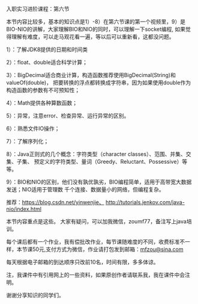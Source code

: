 入职实习进阶课程：第六节


本节内容比较多，基本的知识点是1）-8）在第六节课的第一个视频里，9）是BIO-NIO的讲解，大家理解BIO和NIO的同时，可以理解一下socket编程,
如果觉得理解有难度，可以走马观花看一遍，等以后可以重新看，这都没问题。


1）：了解JDK8提供的日期和时间类

2）：float、double适合科学计算；

3）：BigDecimal适合商业计算，构造函数推荐使用BigDecimal(String)和valueOf(double)，
    把要转换的浮点都转换成字符串，因为如果使用double作为构造函数的参数有不可预知性；
    
4）：Math提供各种算数函数；

5）：异常，注意error、检查异常、运行异常的区别。

6）：熟悉文件IO操作；

7）：了解序列化；

8）：Java正则式的几个概念：字符类型（character classes）、范围、并集、交集、子集、
预定义的字符类型、量词（Greedy、Reluctant、Possessive）等等。

9）：BIO和NIO的区别，他们没有孰优孰劣，BIO编程简单，适用于高带宽大数据发送；NIO适用于管理数
千个连接、数据量小的网络，但编程复杂。




推荐：https://blog.csdn.net/yinwenjie、
    http://tutorials.jenkov.com/java-nio/index.html

本节内容重点是这些。 大家有疑问，可以加我微信，zoumf77，备注写上java培训。

每个课后都有一个作业，我有偿批改作业，每节课随难度的不同，收费标准不一样，本节课50元,支付方式为微信，作业请打包发到邮箱：mfzou@sina.com

每天根据电子邮箱的到达顺序只改前10名，时间有限，多多体谅。

注，我课件中有引用网上的一些资料，如果原创作者请联系我，我在课件中会注明。

谢谢分享知识的同学们。
